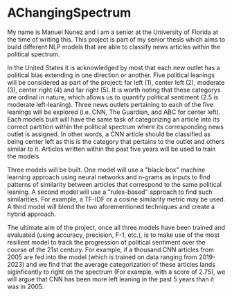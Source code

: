 # AChangingSpectrum

My name is Manuel Nunez and I am a senior at the University of Florida at the time of writing this. This project is part of my senior thesis which aims to build different NLP models that are able to classify news articles within the political spectrum. 

In the United States it is acknowledged by most that each new outlet has a political bias extending in one direction or another. Five political leanings will be considered as part of the project: far left (1), center left (2), moderate (3), center right (4) and far right (5). It is worth noting that these categorys are ordinal in nature, which allows us to quantify political sentiment (2.5 is moderate left-leaning). Three news outlets pertaining to each of the five leanings will be explored (i.e. CNN, The Guardian, and ABC for center left). Each models built will have the same task of categorizing an article into its correct partition within the political spectrum where its corresponding news outlet is assigned. In other words, a CNN article should be classified as being center left as this is the category that pertains to the outlet and others similar to it. Articles written within the past five years will be used to train the models.  

Three models will be built. One model will use a "black-box" machine learning approach using neural networks and n-grams as inputs to find patterns of similarity between articles that correspond to the same political leaning. A second model will use a "rules-based" approach to find such similarities. For example, a TF-IDF or a cosine similarity metric may be used. A third model will blend the two aforementioned techniques and create a hybrid approach. 

The ultimate aim of the project, once all three models have been trained and evaluated (using accuracy, precision, F-1, etc.), is to make use of the most resilient model to track the progression of political sentiment over the course of the 21st century. For example, if a thousand CNN articles from 2005 are fed into the model (which is trained on data ranging from 2019-2023) and we find that the average categorization of these articles lands siginficantly to right on the spectrum (For example, with a score of 2.75), we will argue that CNN has been more left leaning in the past 5 years than it was in 2005.  
